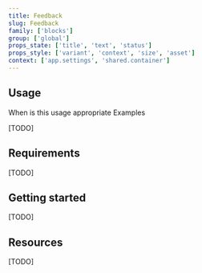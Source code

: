 ```yaml
---
title: Feedback
slug: Feedback
family: ['blocks']
group: ['global']
props_state: ['title', 'text', 'status']
props_style: ['variant', 'context', 'size', 'asset']
context: ['app.settings', 'shared.container']
---
```


## Usage

When is this usage appropriate
Examples

[TODO]

## Requirements

[TODO]

## Getting started

[TODO]

## Resources

[TODO]
